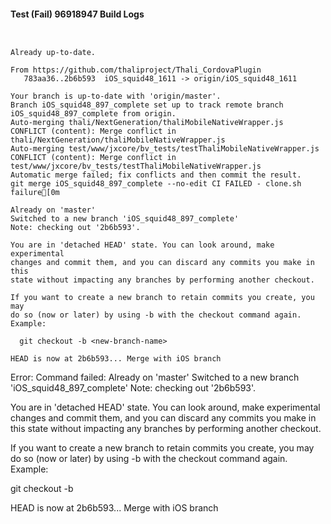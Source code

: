 #### Test (Fail) 96918947 Build Logs


```


```

```
Already up-to-date.

From https://github.com/thaliproject/Thali_CordovaPlugin
   783aa36..2b6b593  iOS_squid48_1611 -> origin/iOS_squid48_1611

```

```
Your branch is up-to-date with 'origin/master'.
Branch iOS_squid48_897_complete set up to track remote branch iOS_squid48_897_complete from origin.
Auto-merging thali/NextGeneration/thaliMobileNativeWrapper.js
CONFLICT (content): Merge conflict in thali/NextGeneration/thaliMobileNativeWrapper.js
Auto-merging test/www/jxcore/bv_tests/testThaliMobileNativeWrapper.js
CONFLICT (content): Merge conflict in test/www/jxcore/bv_tests/testThaliMobileNativeWrapper.js
Automatic merge failed; fix conflicts and then commit the result.
git merge iOS_squid48_897_complete --no-edit CI FAILED - clone.sh failure[0m

Already on 'master'
Switched to a new branch 'iOS_squid48_897_complete'
Note: checking out '2b6b593'.

You are in 'detached HEAD' state. You can look around, make experimental
changes and commit them, and you can discard any commits you make in this
state without impacting any branches by performing another checkout.

If you want to create a new branch to retain commits you create, you may
do so (now or later) by using -b with the checkout command again. Example:

  git checkout -b <new-branch-name>

HEAD is now at 2b6b593... Merge with iOS branch

```

Error: Command failed: Already on 'master'
Switched to a new branch 'iOS_squid48_897_complete'
Note: checking out '2b6b593'.

You are in 'detached HEAD' state. You can look around, make experimental
changes and commit them, and you can discard any commits you make in this
state without impacting any branches by performing another checkout.

If you want to create a new branch to retain commits you create, you may
do so (now or later) by using -b with the checkout command again. Example:

  git checkout -b <new-branch-name>

HEAD is now at 2b6b593... Merge with iOS branch
